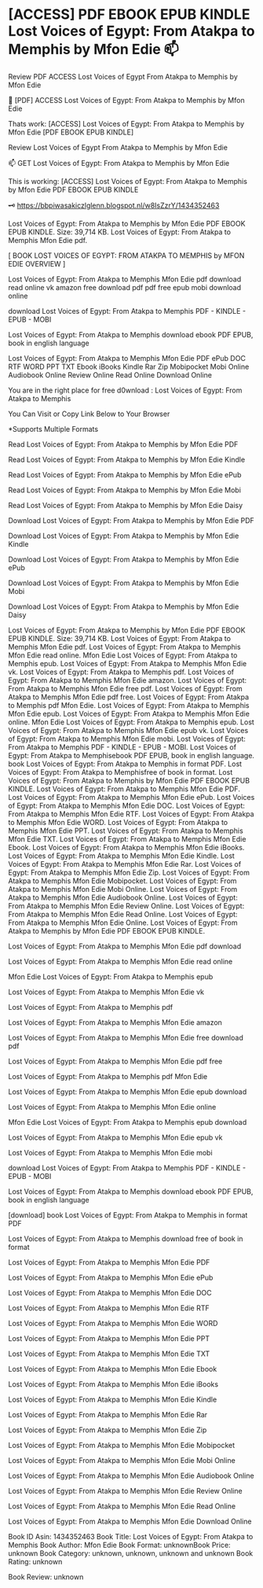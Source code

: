 # [ACCESS] PDF EBOOK EPUB KINDLE Lost Voices of Egypt: From Atakpa to Memphis by  Mfon Edie 📫
Review PDF ACCESS Lost Voices of Egypt From Atakpa to Memphis by Mfon Edie

📧 [PDF] ACCESS Lost Voices of Egypt: From Atakpa to Memphis by Mfon Edie

Thats work: [ACCESS] Lost Voices of Egypt: From Atakpa to Memphis by Mfon Edie [PDF EBOOK EPUB KINDLE]


Review Lost Voices of Egypt From Atakpa to Memphis by Mfon Edie

📫 GET Lost Voices of Egypt: From Atakpa to Memphis by Mfon Edie

This is working: [ACCESS] Lost Voices of Egypt: From Atakpa to Memphis by Mfon Edie PDF EBOOK EPUB KINDLE



🗝️ https://bbpiwasakiczlglenn.blogspot.nl/w8IsZzrY/1434352463



Lost Voices of Egypt: From Atakpa to Memphis by Mfon Edie PDF EBOOK EPUB KINDLE. Size: 39,714 KB. Lost Voices of Egypt: From Atakpa to Memphis Mfon Edie pdf.

[ BOOK LOST VOICES OF EGYPT: FROM ATAKPA TO MEMPHIS by MFON EDIE OVERVIEW ]

Lost Voices of Egypt: From Atakpa to Memphis Mfon Edie pdf download read online vk amazon free download pdf pdf free epub mobi download online

download Lost Voices of Egypt: From Atakpa to Memphis PDF - KINDLE - EPUB - MOBI

Lost Voices of Egypt: From Atakpa to Memphis download ebook PDF EPUB, book in english language

Lost Voices of Egypt: From Atakpa to Memphis Mfon Edie PDF ePub DOC RTF WORD PPT TXT Ebook iBooks Kindle Rar Zip Mobipocket Mobi Online Audiobook Online Review Online Read Online Download Online

You are in the right place for free d0wnload : Lost Voices of Egypt: From Atakpa to Memphis

You Can Visit or Copy Link Below to Your Browser

*Supports Multiple Formats

Read Lost Voices of Egypt: From Atakpa to Memphis by Mfon Edie PDF

Read Lost Voices of Egypt: From Atakpa to Memphis by Mfon Edie Kindle

Read Lost Voices of Egypt: From Atakpa to Memphis by Mfon Edie ePub

Read Lost Voices of Egypt: From Atakpa to Memphis by Mfon Edie Mobi

Read Lost Voices of Egypt: From Atakpa to Memphis by Mfon Edie Daisy

Download Lost Voices of Egypt: From Atakpa to Memphis by Mfon Edie PDF

Download Lost Voices of Egypt: From Atakpa to Memphis by Mfon Edie Kindle

Download Lost Voices of Egypt: From Atakpa to Memphis by Mfon Edie ePub

Download Lost Voices of Egypt: From Atakpa to Memphis by Mfon Edie Mobi

Download Lost Voices of Egypt: From Atakpa to Memphis by Mfon Edie Daisy

Lost Voices of Egypt: From Atakpa to Memphis by Mfon Edie PDF EBOOK EPUB KINDLE. Size: 39,714 KB. Lost Voices of Egypt: From Atakpa to Memphis Mfon Edie pdf. Lost Voices of Egypt: From Atakpa to Memphis Mfon Edie read online. Mfon Edie Lost Voices of Egypt: From Atakpa to Memphis epub. Lost Voices of Egypt: From Atakpa to Memphis Mfon Edie vk. Lost Voices of Egypt: From Atakpa to Memphis pdf. Lost Voices of Egypt: From Atakpa to Memphis Mfon Edie amazon. Lost Voices of Egypt: From Atakpa to Memphis Mfon Edie free pdf. Lost Voices of Egypt: From Atakpa to Memphis Mfon Edie pdf free. Lost Voices of Egypt: From Atakpa to Memphis pdf Mfon Edie. Lost Voices of Egypt: From Atakpa to Memphis Mfon Edie epub. Lost Voices of Egypt: From Atakpa to Memphis Mfon Edie online. Mfon Edie Lost Voices of Egypt: From Atakpa to Memphis epub. Lost Voices of Egypt: From Atakpa to Memphis Mfon Edie epub vk. Lost Voices of Egypt: From Atakpa to Memphis Mfon Edie mobi. Lost Voices of Egypt: From Atakpa to Memphis PDF - KINDLE - EPUB - MOBI. Lost Voices of Egypt: From Atakpa to Memphisebook PDF EPUB, book in english language. book Lost Voices of Egypt: From Atakpa to Memphis in format PDF. Lost Voices of Egypt: From Atakpa to Memphisfree of book in format. Lost Voices of Egypt: From Atakpa to Memphis by Mfon Edie PDF EBOOK EPUB KINDLE. Lost Voices of Egypt: From Atakpa to Memphis Mfon Edie PDF. Lost Voices of Egypt: From Atakpa to Memphis Mfon Edie ePub. Lost Voices of Egypt: From Atakpa to Memphis Mfon Edie DOC. Lost Voices of Egypt: From Atakpa to Memphis Mfon Edie RTF. Lost Voices of Egypt: From Atakpa to Memphis Mfon Edie WORD. Lost Voices of Egypt: From Atakpa to Memphis Mfon Edie PPT. Lost Voices of Egypt: From Atakpa to Memphis Mfon Edie TXT. Lost Voices of Egypt: From Atakpa to Memphis Mfon Edie Ebook. Lost Voices of Egypt: From Atakpa to Memphis Mfon Edie iBooks. Lost Voices of Egypt: From Atakpa to Memphis Mfon Edie Kindle. Lost Voices of Egypt: From Atakpa to Memphis Mfon Edie Rar. Lost Voices of Egypt: From Atakpa to Memphis Mfon Edie Zip. Lost Voices of Egypt: From Atakpa to Memphis Mfon Edie Mobipocket. Lost Voices of Egypt: From Atakpa to Memphis Mfon Edie Mobi Online. Lost Voices of Egypt: From Atakpa to Memphis Mfon Edie Audiobook Online. Lost Voices of Egypt: From Atakpa to Memphis Mfon Edie Review Online. Lost Voices of Egypt: From Atakpa to Memphis Mfon Edie Read Online. Lost Voices of Egypt: From Atakpa to Memphis Mfon Edie Online. Lost Voices of Egypt: From Atakpa to Memphis by Mfon Edie PDF EBOOK EPUB KINDLE.

Lost Voices of Egypt: From Atakpa to Memphis Mfon Edie pdf download

Lost Voices of Egypt: From Atakpa to Memphis Mfon Edie read online

Mfon Edie Lost Voices of Egypt: From Atakpa to Memphis epub

Lost Voices of Egypt: From Atakpa to Memphis Mfon Edie vk

Lost Voices of Egypt: From Atakpa to Memphis pdf

Lost Voices of Egypt: From Atakpa to Memphis Mfon Edie amazon

Lost Voices of Egypt: From Atakpa to Memphis Mfon Edie free download pdf

Lost Voices of Egypt: From Atakpa to Memphis Mfon Edie pdf free

Lost Voices of Egypt: From Atakpa to Memphis pdf Mfon Edie

Lost Voices of Egypt: From Atakpa to Memphis Mfon Edie epub download

Lost Voices of Egypt: From Atakpa to Memphis Mfon Edie online

Mfon Edie Lost Voices of Egypt: From Atakpa to Memphis epub download

Lost Voices of Egypt: From Atakpa to Memphis Mfon Edie epub vk

Lost Voices of Egypt: From Atakpa to Memphis Mfon Edie mobi

download Lost Voices of Egypt: From Atakpa to Memphis PDF - KINDLE - EPUB - MOBI

Lost Voices of Egypt: From Atakpa to Memphis download ebook PDF EPUB, book in english language

[download] book Lost Voices of Egypt: From Atakpa to Memphis in format PDF

Lost Voices of Egypt: From Atakpa to Memphis download free of book in format

Lost Voices of Egypt: From Atakpa to Memphis Mfon Edie PDF

Lost Voices of Egypt: From Atakpa to Memphis Mfon Edie ePub

Lost Voices of Egypt: From Atakpa to Memphis Mfon Edie DOC

Lost Voices of Egypt: From Atakpa to Memphis Mfon Edie RTF

Lost Voices of Egypt: From Atakpa to Memphis Mfon Edie WORD

Lost Voices of Egypt: From Atakpa to Memphis Mfon Edie PPT

Lost Voices of Egypt: From Atakpa to Memphis Mfon Edie TXT

Lost Voices of Egypt: From Atakpa to Memphis Mfon Edie Ebook

Lost Voices of Egypt: From Atakpa to Memphis Mfon Edie iBooks

Lost Voices of Egypt: From Atakpa to Memphis Mfon Edie Kindle

Lost Voices of Egypt: From Atakpa to Memphis Mfon Edie Rar

Lost Voices of Egypt: From Atakpa to Memphis Mfon Edie Zip

Lost Voices of Egypt: From Atakpa to Memphis Mfon Edie Mobipocket

Lost Voices of Egypt: From Atakpa to Memphis Mfon Edie Mobi Online

Lost Voices of Egypt: From Atakpa to Memphis Mfon Edie Audiobook Online

Lost Voices of Egypt: From Atakpa to Memphis Mfon Edie Review Online

Lost Voices of Egypt: From Atakpa to Memphis Mfon Edie Read Online

Lost Voices of Egypt: From Atakpa to Memphis Mfon Edie Download Online

Book ID Asin: 1434352463
Book Title: Lost Voices of Egypt: From Atakpa to Memphis
Book Author: Mfon Edie
Book Format: unknownBook Price: unknown
Book Category: unknown, unknown, unknown and unknown
Book Rating: unknown

Book Review: unknown
